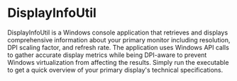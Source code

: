# DisplayInfoUtil

DisplayInfoUtil is a Windows console application that retrieves and displays comprehensive information about your primary monitor including resolution, DPI scaling factor, and refresh rate. The application uses Windows API calls to gather accurate display metrics while being DPI-aware to prevent Windows virtualization from affecting the results. Simply run the executable to get a quick overview of your primary display's technical specifications.
